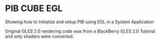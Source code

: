# PIB CUBE EGL
Showing how to Initialize and setup PIB using EGL in a System Application

Original GLES 2.0 rendering code was from a BlackBerry GLES 2.0 Tutorial and only shaders were converted.